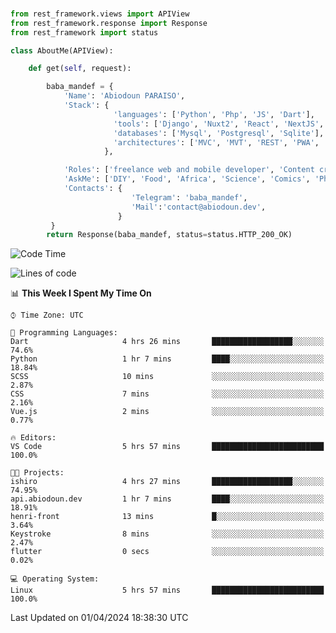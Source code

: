 ###
```python
from rest_framework.views import APIView
from rest_framework.response import Response
from rest_framework import status

class AboutMe(APIView):

    def get(self, request):

        baba_mandef = {
            'Name': 'Abiodoun PARAISO',
            'Stack': {
                       'languages': ['Python', 'Php', 'JS', 'Dart'],
                       'tools': ['Django', 'Nuxt2', 'React', 'NextJS', 'Flutter'],
                       'databases': ['Mysql', 'Postgresql', 'Sqlite'],
                       'architectures': ['MVC', 'MVT', 'REST', 'PWA', 'SPA', 'MicroServices']
                     },

            'Roles': ['freelance web and mobile developer', 'Content creator', 'Teacher', 'Mentor'],
            'AskMe': ['DIY', 'Food', 'Africa', 'Science', 'Comics', 'Photography', 'Tech', 'Programming', 'Mechatronics'],
            'Contacts': {
                           'Telegram': 'baba_mandef',
                           'Mail':'contact@abiodoun.dev',
                        }
         }
        return Response(baba_mandef, status=status.HTTP_200_OK)

```                    

<!--START_SECTION:waka-->
![Code Time](http://img.shields.io/badge/Code%20Time-996%20hrs%2038%20mins-blue)

![Lines of code](https://img.shields.io/badge/From%20Hello%20World%20I%27ve%20Written-270%20Thousand%20lines%20of%20code-blue)

📊 **This Week I Spent My Time On** 

```text
⌚︎ Time Zone: UTC

💬 Programming Languages: 
Dart                     4 hrs 26 mins       ██████████████████░░░░░░░   74.6% 
Python                   1 hr 7 mins         ████░░░░░░░░░░░░░░░░░░░░░   18.84% 
SCSS                     10 mins             ░░░░░░░░░░░░░░░░░░░░░░░░░   2.87% 
CSS                      7 mins              ░░░░░░░░░░░░░░░░░░░░░░░░░   2.16% 
Vue.js                   2 mins              ░░░░░░░░░░░░░░░░░░░░░░░░░   0.77%

🔥 Editors: 
VS Code                  5 hrs 57 mins       █████████████████████████   100.0%

🐱‍💻 Projects: 
ishiro                   4 hrs 27 mins       ██████████████████░░░░░░░   74.95% 
api.abiodoun.dev         1 hr 7 mins         ████░░░░░░░░░░░░░░░░░░░░░   18.91% 
henri-front              13 mins             █░░░░░░░░░░░░░░░░░░░░░░░░   3.64% 
Keystroke                8 mins              ░░░░░░░░░░░░░░░░░░░░░░░░░   2.47% 
flutter                  0 secs              ░░░░░░░░░░░░░░░░░░░░░░░░░   0.02%

💻 Operating System: 
Linux                    5 hrs 57 mins       █████████████████████████   100.0%

```


 Last Updated on 01/04/2024 18:38:30 UTC
<!--END_SECTION:waka-->
